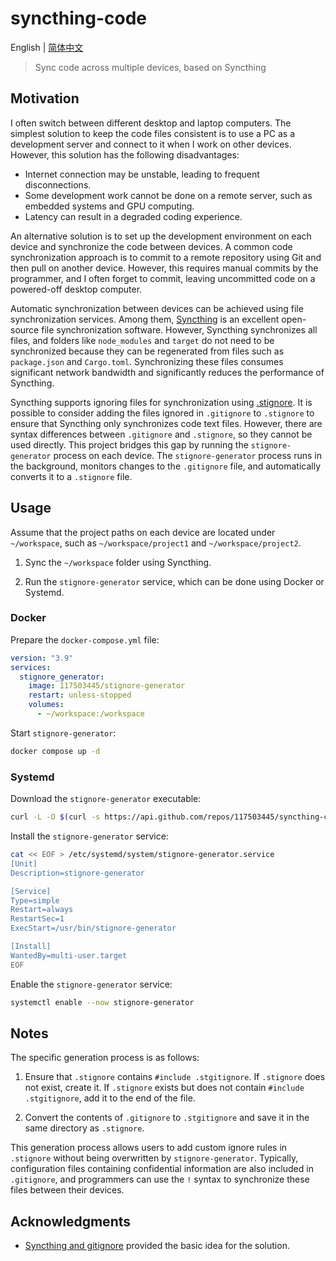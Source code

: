 # syncthing-code

English | [简体中文](./README_zh-CN.md)

> Sync code across multiple devices, based on Syncthing

## Motivation

I often switch between different desktop and laptop computers. The simplest solution to keep the code files consistent is to use a PC as a development server and connect to it when I work on other devices. However, this solution has the following disadvantages:

- Internet connection may be unstable, leading to frequent disconnections.
- Some development work cannot be done on a remote server, such as embedded systems and GPU computing.
- Latency can result in a degraded coding experience.

An alternative solution is to set up the development environment on each device and synchronize the code between devices. A common code synchronization approach is to commit to a remote repository using Git and then pull on another device. However, this requires manual commits by the programmer, and I often forget to commit, leaving uncommitted code on a powered-off desktop computer.

Automatic synchronization between devices can be achieved using file synchronization services. Among them, [Syncthing](https://syncthing.net) is an excellent open-source file synchronization software. However, Syncthing synchronizes all files, and folders like `node_modules` and `target` do not need to be synchronized because they can be regenerated from files such as `package.json` and `Cargo.toml`. Synchronizing these files consumes significant network bandwidth and significantly reduces the performance of Syncthing.

Syncthing supports ignoring files for synchronization using [.stignore](https://docs.syncthing.net/users/ignoring.html). It is possible to consider adding the files ignored in `.gitignore` to `.stignore` to ensure that Syncthing only synchronizes code text files. However, there are syntax differences between `.gitignore` and `.stignore`, so they cannot be used directly. This project bridges this gap by running the `stignore-generator` process on each device. The `stignore-generator` process runs in the background, monitors changes to the `.gitignore` file, and automatically converts it to a `.stignore` file.

## Usage

Assume that the project paths on each device are located under `~/workspace`, such as `~/workspace/project1` and `~/workspace/project2`.

1. Sync the `~/workspace` folder using Syncthing.

2. Run the `stignore-generator` service, which can be done using Docker or Systemd.

### Docker

Prepare the `docker-compose.yml` file:

```yaml
version: "3.9"
services:
  stignore_generator:
    image: 117503445/stignore-generator
    restart: unless-stopped
    volumes:
      - ~/workspace:/workspace
```

Start `stignore-generator`:

```bash
docker compose up -d
```

### Systemd

Download the `stignore-generator` executable:

```bash
curl -L -O $(curl -s https://api.github.com/repos/117503445/syncthing-code/releases/latest | grep "browser_download_url" | cut -d '"' -f 4) && chmod +x stignore-generator && mv stignore-generator /usr/bin
```

Install the `stignore-generator` service:

```bash
cat << EOF > /etc/systemd/system/stignore-generator.service
[Unit]
Description=stignore-generator

[Service]
Type=simple
Restart=always
RestartSec=1
ExecStart=/usr/bin/stignore-generator

[Install]
WantedBy=multi-user.target
EOF
```

Enable the `stignore-generator` service:

```bash
systemctl enable --now stignore-generator
```

## Notes

The specific generation process is as follows:

1. Ensure that `.stignore` contains `#include .stgitignore`. If `.stignore` does not exist, create it. If `.stignore` exists but does not contain `#include .stgitignore`, add it to the end of the file.

2. Convert the contents of `.gitignore` to `.stgitignore` and save it in the same directory as `.stignore`.

This generation process allows users to add custom ignore rules in `.stignore` without being overwritten by `stignore-generator`. Typically, configuration files containing confidential information are also included in `.gitignore`, and programmers can use the `!` syntax to synchronize these files between their devices.

## Acknowledgments

- [Syncthing and gitignore](https://jupblb.prose.sh/stignore) provided the basic idea for the solution.